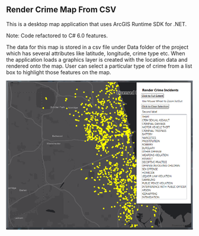 ## Render Crime Map From CSV 

This is a desktop map application that uses ArcGIS Runtime SDK for .NET. 

Note: Code refactored to C# 6.0 features.

The data for this map is stored in a csv file under Data folder of the project which has several attributes like latitude, longitude, crime type etc. When the application loads a graphics layer is created with the location data and rendered onto the map. User can select a particular type of crime from a list box to highlight those features on the map.

![Screenshot](https://github.com/jp106/Samples/blob/master/ArcGISRuntimeSDKNET/RenderCrimeMapFromCSV/AppScreenshot.PNG)
